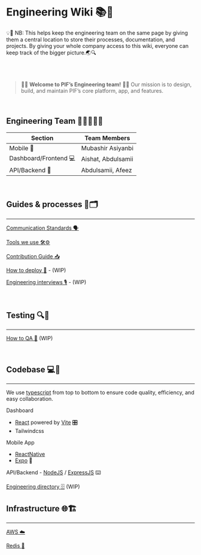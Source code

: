 # Engineering Wiki 📚🧪

<aside>
💡📢 NB: This helps keep the engineering team on the same page by giving them a central location to store their processes, documentation, and projects. By giving your whole company access to this wiki, everyone can keep track of the bigger picture.🌏🔍
</aside>

<br><br>

> 👋🏼 **Welcome to PIF’s Engineering team!** 🚀💼 Our mission is to design, build, and maintain PIF’s core platform, app, and features.

<br>

## Engineering Team 👩‍💻👨‍💻🤝
| Section             | Team Members          |
|---------------------|-----------------------|
| Mobile 📱            | Mubashir Asiyanbi    |
| Dashboard/Frontend 💻| Aishat, Abdulsamii   |
| API/Backend 💾       | Abdulsamii, Afeez    |


<br>

## Guides & processes 📝🗂️

---

[Communication Standards 🗣️](./CommunicationStandards.md)

[Tools we use 🛠️⚙️](./ToolsWeUse.md)

[Contribution Guide 📥](./ContributionGuide.md)

[How to deploy 🚀]() - (WIP)

[Engineering interviews 🎙️]() - (WIP)

<br>

## Testing 🔍🧪

---

[How to QA 🧐]() (WIP)

<br>

## Codebase 💻📁

---

We use [typescript](https://www.typescriptlang.org) from top to bottom to ensure code quality, efficiency, and easy collaboration.

Dashboard
- [React](https://react.dev/) powered by [Vite](https://vitejs.dev/) 🎛️
- Tailwindcss

Mobile App 
- [ReactNative](https://reactnative.dev/)
- [Expo](https://docs.expo.dev/) 📲

API/Backend - [NodeJS](https://nodejs.dev/en/) / [ExpressJS](https://expressjs.com/) ⌨️

[Engineering directory 🗄️]() (WIP)

## Infrastructure 🌐🏗️

---

[AWS ☁️]()

[Redis 🧱]()
